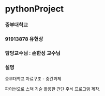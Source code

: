 # pythonProject
### 중부대학교
### 91913878 유현상
### 담당교수님 : 손한성 교수님
### 

### 설명
중부대학교 자료구조 - 중간과제

파이썬으로 스택 기술 활용한 간단 주식 프로그램 제작.
